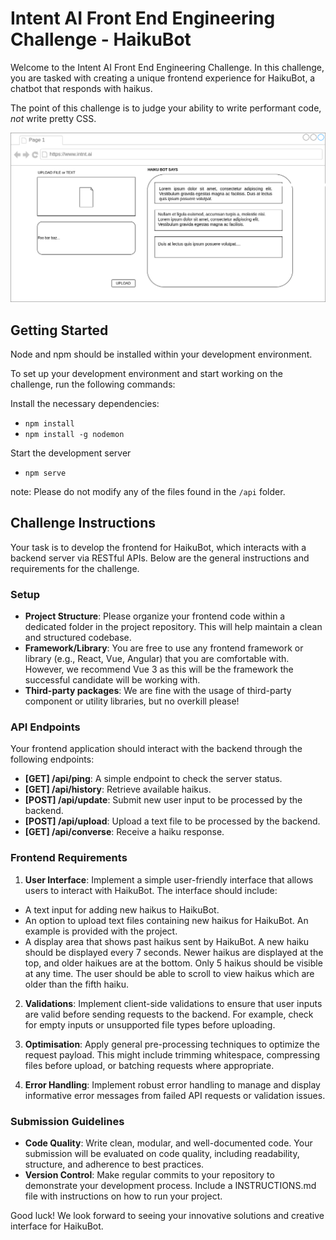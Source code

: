 # Intent AI Front End Engineering Challenge - HaikuBot

Welcome to the Intent AI Front End Engineering Challenge. In this challenge, you are tasked with creating a unique frontend experience for HaikuBot, a chatbot that responds with haikus.

The point of this challenge is to judge your ability to write performant code, _not_ write pretty CSS.

![mockup](./assets/haikubot.png)

## Getting Started

Node and npm should be installed within your development environment.


To set up your development environment and start working on the challenge, run the following commands:

Install the necessary dependencies:
* `npm install`
* `npm install -g nodemon`

Start the development server
* `npm serve`

note: Please do not modify any of the files found in the `/api` folder.

## Challenge Instructions

Your task is to develop the frontend for HaikuBot, which interacts with a backend server via RESTful APIs. Below are the general instructions and requirements for the challenge.

### Setup

- **Project Structure**: Please organize your frontend code within a dedicated folder in the project repository. This will help maintain a clean and structured codebase.
- **Framework/Library**: You are free to use any frontend framework or library (e.g., React, Vue, Angular) that you are comfortable with. However, we recommend Vue 3 as this will be the framework the successful candidate will be working with.
- **Third-party packages**: We are fine with the usage of third-party component or utility libraries, but no overkill please!

### API Endpoints

Your frontend application should interact with the backend through the following endpoints:

- **[GET] /api/ping**: A simple endpoint to check the server status.
- **[GET] /api/history**: Retrieve available haikus.
- **[POST] /api/update**: Submit new user input to be processed by the backend.
- **[POST] /api/upload**: Upload a text file to be processed by the backend.
- **[GET] /api/converse**: Receive a haiku response.

### Frontend Requirements

1. **User Interface**: Implement a simple user-friendly interface that allows users to interact with HaikuBot. The interface should include:
- A text input for adding new haikus to HaikuBot.
- An option to upload text files containing new haikus for HaikuBot. An example is provided with the project.
- A display area that shows past haikus sent by HaikuBot. A new haiku should be displayed every 7 seconds. Newer haikus are displayed at the top, and older haikues are at the bottom. Only 5 haikus should be visible at any time. The user should be able to scroll to view haikus which are older than the fifth haiku.

2. **Validations**: Implement client-side validations to ensure that user inputs are valid before sending requests to the backend. For example, check for empty inputs or unsupported file types before uploading.

3. **Optimisation**: Apply general pre-processing techniques to optimize the request payload. This might include trimming whitespace, compressing files before upload, or batching requests where appropriate.

4. **Error Handling**: Implement robust error handling to manage and display informative error messages from failed API requests or validation issues.


### Submission Guidelines

- **Code Quality**: Write clean, modular, and well-documented code. Your submission will be evaluated on code quality, including readability, structure, and adherence to best practices.
- **Version Control**: Make regular commits to your repository to demonstrate your development process. Include a INSTRUCTIONS.md file with instructions on how to run your project.

Good luck! We look forward to seeing your innovative solutions and creative interface for HaikuBot.


